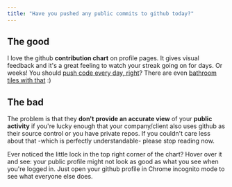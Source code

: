 ```yaml
---
title: "Have you pushed any public commits to github today?"
---
```


## The good

I love the github **contribution chart** on profile pages. It gives visual feedback and it's a great feeling to watch your streak going on for days. Or weeks! You should [push code every day, right](http://ejohn.org/blog/write-code-every-day/)? There are even [bathroom tiles with that](https://twitter.com/mrdougal/statuses/442929113733410816) :)

## The bad

The problem is that they **don't provide an accurate view** of your **public activity** if you're lucky enough that your company/client also uses github as their source control or you have private repos. If you couldn't care less about that -which is perfectly understandable- please stop reading now.

Ever noticed the little lock in the top right corner of the chart? Hover over it and see: your public profile might not look as good as what you see when you're logged in. Just open your github profile in Chrome incognito mode to see what everyone else does.
